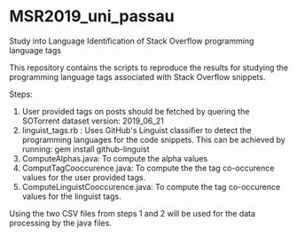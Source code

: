 # MSR2019_uni_passau
Study into Language Identification of Stack Overflow programming language tags

This repository contains the scripts to reproduce the results for studying the programming language tags associated with Stack Overflow snippets.

Steps:
1. User provided tags on posts should be fetched by quering the SOTorrent dataset  version: 2019_06_21
2. linguist_tags.rb : Uses GitHub's Linguist classifier to detect the programming languages for the code snippets. This can be achieved by running: gem install github-linguist
3. ComputeAlphas.java: To compute the alpha values
4. ComputTagCooccurence.java: To compute the the tag co-occurence values for the user provided tags.
5. ComputeLinguistCooccurence.java: To compute the tag co-occurence values for the linguist tags.

Using the two CSV files from steps 1 and 2 will be used for the data processing by the java files.
